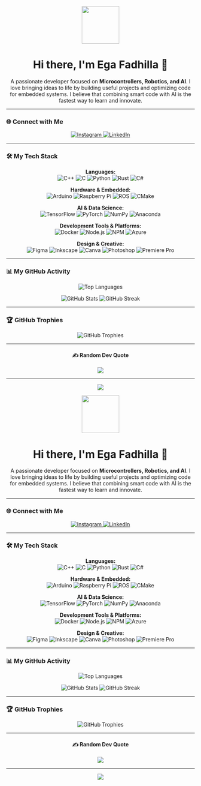 <div align="center">
  <img src="https://media.giphy.com/media/M9gbBd9nbDrOTu1Mqx/giphy.gif" width="100"/>
  <h1>Hi there, I'm Ega Fadhilla 👋</h1>
  <p>A passionate developer focused on <strong>Microcontrollers, Robotics, and AI</strong>. I love bringing ideas to life by building useful projects and optimizing code for embedded systems. I believe that combining smart code with AI is the fastest way to learn and innovate.</p>
</div>

---

### 🌐 Connect with Me

<p align="center">
  <a href="https://instagram.com/egfadh88" target="_blank">
    <img src="https://img.shields.io/badge/Instagram-%23E4405F.svg?style=for-the-badge&logo=Instagram&logoColor=white" alt="Instagram"/>
  </a>
  <a href="https://linkedin.com/in/egfadh" target="_blank">
    <img src="https://img.shields.io/badge/LinkedIn-%230077B5.svg?style=for-the-badge&logo=linkedin&logoColor=white" alt="LinkedIn"/>
  </a>
</p>

---

### 🛠️ My Tech Stack

<p align="center">
  <strong>Languages:</strong><br/>
  <img src="https://img.shields.io/badge/c++-%2300599C.svg?style=flat&logo=c%2B%2B&logoColor=white" alt="C++"/>
  <img src="https://img.shields.io/badge/c-%2300599C.svg?style=flat&logo=c&logoColor=white" alt="C"/>
  <img src="https://img.shields.io/badge/python-3670A0?style=flat&logo=python&logoColor=ffdd54" alt="Python"/>
  <img src="https://img.shields.io/badge/rust-%23000000.svg?style=flat&logo=rust&logoColor=white" alt="Rust"/>
  <img src="https://img.shields.io/badge/c%23-%23239120.svg?style=flat&logo=c-sharp&logoColor=white" alt="C#"/>
</p>
<p align="center">
  <strong>Hardware & Embedded:</strong><br/>
  <img src="https://img.shields.io/badge/-Arduino-00979D?style=flat&logo=Arduino&logoColor=white" alt="Arduino"/>
  <img src="https://img.shields.io/badge/-RaspberryPi-C51A4A?style=flat&logo=Raspberry-Pi" alt="Raspberry Pi"/>
  <img src="https://img.shields.io/badge/ros-%230A0FF9.svg?style=flat&logo=ros&logoColor=white" alt="ROS"/>
  <img src="https://img.shields.io/badge/CMake-%23008FBA.svg?style=flat&logo=cmake&logoColor=white" alt="CMake"/>
</p>
<p align="center">
  <strong>AI & Data Science:</strong><br/>
  <img src="https://img.shields.io/badge/TensorFlow-%23FF6F00.svg?style=flat&logo=TensorFlow&logoColor=white" alt="TensorFlow"/>
  <img src="https://img.shields.io/badge/PyTorch-%23EE4C2C.svg?style=flat&logo=PyTorch&logoColor=white" alt="PyTorch"/>
  <img src="https://img.shields.io/badge/numpy-%23013243.svg?style=flat&logo=numpy&logoColor=white" alt="NumPy"/>
  <img src="https://img.shields.io/badge/Anaconda-%2344A833.svg?style=flat&logo=anaconda&logoColor=white" alt="Anaconda"/>
</p>
<p align="center">
  <strong>Development Tools & Platforms:</strong><br/>
  <img src="https://img.shields.io/badge/docker-%230db7ed.svg?style=flat&logo=docker&logoColor=white" alt="Docker"/>
  <img src="https://img.shields.io/badge/node.js-6DA55F?style=flat&logo=node.js&logoColor=white" alt="Node.js"/>
  <img src="https://img.shields.io/badge/NPM-%23CB3837.svg?style=flat&logo=npm&logoColor=white" alt="NPM"/>
  <img src="https://img.shields.io/badge/azure-%230072C6.svg?style=flat&logo=microsoftazure&logoColor=white" alt="Azure"/>
</p>
<p align="center">
  <strong>Design & Creative:</strong><br/>
  <img src="https://img.shields.io/badge/figma-%23F24E1E.svg?style=flat&logo=figma&logoColor=white" alt="Figma"/>
  <img src="https://img.shields.io/badge/Inkscape-e0e0e0?style=flat&logo=inkscape&logoColor=080A13" alt="Inkscape"/>
  <img src="https://img.shields.io/badge/Canva-%2300C4CC.svg?style=flat&logo=Canva&logoColor=white" alt="Canva"/>
  <img src="https://img.shields.io/badge/adobephotoshop-%2331A8FF.svg?style=flat&logo=adobephotoshop&logoColor=white" alt="Photoshop"/>
  <img src="https://img.shields.io/badge/Adobe%20Premiere%20Pro-9999FF.svg?style=flat&logo=Adobe%20Premiere%20Pro&logoColor=white" alt="Premiere Pro"/>
</p>

---

### 📊 My GitHub Activity

<p align="center">
  <img src="https://github-readme-stats.vercel.app/api/top-langs/?username=egafadhilla&theme=radical&hide_border=true&include_all_commits=true&count_private=false&layout=compact" alt="Top Languages" />
</p>
<p align="center">
  <img src="https://github-readme-stats.vercel.app/api?username=egafadhilla&theme=radical&hide_border=true&include_all_commits=true&count_private=false" alt="GitHub Stats" />
  <img src="https://github-readme-streak-stats.herokuapp.com/?user=egafadhilla&theme=radical&hide_border=true" alt="GitHub Streak" />
</p>

---

### 🏆 GitHub Trophies

<p align="center">
  <img src="https://github-trophies.vercel.app/?username=egafadhilla&theme=radical&no-frame=true&no-bg=true&margin-w=4" alt="GitHub Trophies" />
</p>

---

<div align="center">
  
#### ✍️ Random Dev Quote
  
  ![](https://quotes-github-readme.vercel.app/api?type=vertical&theme=radical)
  
  ---
  
  [![](https://visitcount.itsvg.in/api?id=egafadhilla&icon=0&color=0)](https://visitcount.itsvg.in)

</div><div align="center">
  <img src="https://media.giphy.com/media/M9gbBd9nbDrOTu1Mqx/giphy.gif" width="100"/>
  <h1>Hi there, I'm Ega Fadhilla 👋</h1>
  <p>A passionate developer focused on <strong>Microcontrollers, Robotics, and AI</strong>. I love bringing ideas to life by building useful projects and optimizing code for embedded systems. I believe that combining smart code with AI is the fastest way to learn and innovate.</p>
</div>

---

### 🌐 Connect with Me

<p align="center">
  <a href="https://instagram.com/egfadh88" target="_blank">
    <img src="https://img.shields.io/badge/Instagram-%23E4405F.svg?style=for-the-badge&logo=Instagram&logoColor=white" alt="Instagram"/>
  </a>
  <a href="https://linkedin.com/in/egfadh" target="_blank">
    <img src="https://img.shields.io/badge/LinkedIn-%230077B5.svg?style=for-the-badge&logo=linkedin&logoColor=white" alt="LinkedIn"/>
  </a>
</p>

---

### 🛠️ My Tech Stack

<p align="center">
  <strong>Languages:</strong><br/>
  <img src="https://img.shields.io/badge/c++-%2300599C.svg?style=flat&logo=c%2B%2B&logoColor=white" alt="C++"/>
  <img src="https://img.shields.io/badge/c-%2300599C.svg?style=flat&logo=c&logoColor=white" alt="C"/>
  <img src="https://img.shields.io/badge/python-3670A0?style=flat&logo=python&logoColor=ffdd54" alt="Python"/>
  <img src="https://img.shields.io/badge/rust-%23000000.svg?style=flat&logo=rust&logoColor=white" alt="Rust"/>
  <img src="https://img.shields.io/badge/c%23-%23239120.svg?style=flat&logo=c-sharp&logoColor=white" alt="C#"/>
</p>
<p align="center">
  <strong>Hardware & Embedded:</strong><br/>
  <img src="https://img.shields.io/badge/-Arduino-00979D?style=flat&logo=Arduino&logoColor=white" alt="Arduino"/>
  <img src="https://img.shields.io/badge/-RaspberryPi-C51A4A?style=flat&logo=Raspberry-Pi" alt="Raspberry Pi"/>
  <img src="https://img.shields.io/badge/ros-%230A0FF9.svg?style=flat&logo=ros&logoColor=white" alt="ROS"/>
  <img src="https://img.shields.io/badge/CMake-%23008FBA.svg?style=flat&logo=cmake&logoColor=white" alt="CMake"/>
</p>
<p align="center">
  <strong>AI & Data Science:</strong><br/>
  <img src="https://img.shields.io/badge/TensorFlow-%23FF6F00.svg?style=flat&logo=TensorFlow&logoColor=white" alt="TensorFlow"/>
  <img src="https://img.shields.io/badge/PyTorch-%23EE4C2C.svg?style=flat&logo=PyTorch&logoColor=white" alt="PyTorch"/>
  <img src="https://img.shields.io/badge/numpy-%23013243.svg?style=flat&logo=numpy&logoColor=white" alt="NumPy"/>
  <img src="https://img.shields.io/badge/Anaconda-%2344A833.svg?style=flat&logo=anaconda&logoColor=white" alt="Anaconda"/>
</p>
<p align="center">
  <strong>Development Tools & Platforms:</strong><br/>
  <img src="https://img.shields.io/badge/docker-%230db7ed.svg?style=flat&logo=docker&logoColor=white" alt="Docker"/>
  <img src="https://img.shields.io/badge/node.js-6DA55F?style=flat&logo=node.js&logoColor=white" alt="Node.js"/>
  <img src="https://img.shields.io/badge/NPM-%23CB3837.svg?style=flat&logo=npm&logoColor=white" alt="NPM"/>
  <img src="https://img.shields.io/badge/azure-%230072C6.svg?style=flat&logo=microsoftazure&logoColor=white" alt="Azure"/>
</p>
<p align="center">
  <strong>Design & Creative:</strong><br/>
  <img src="https://img.shields.io/badge/figma-%23F24E1E.svg?style=flat&logo=figma&logoColor=white" alt="Figma"/>
  <img src="https://img.shields.io/badge/Inkscape-e0e0e0?style=flat&logo=inkscape&logoColor=080A13" alt="Inkscape"/>
  <img src="https://img.shields.io/badge/Canva-%2300C4CC.svg?style=flat&logo=Canva&logoColor=white" alt="Canva"/>
  <img src="https://img.shields.io/badge/adobephotoshop-%2331A8FF.svg?style=flat&logo=adobephotoshop&logoColor=white" alt="Photoshop"/>
  <img src="https://img.shields.io/badge/Adobe%20Premiere%20Pro-9999FF.svg?style=flat&logo=Adobe%20Premiere%20Pro&logoColor=white" alt="Premiere Pro"/>
</p>

---

### 📊 My GitHub Activity

<p align="center">
  <img src="https://github-readme-stats.vercel.app/api/top-langs/?username=egafadhilla&theme=radical&hide_border=true&include_all_commits=true&count_private=false&layout=compact" alt="Top Languages" />
</p>
<p align="center">
  <img src="https://github-readme-stats.vercel.app/api?username=egafadhilla&theme=radical&hide_border=true&include_all_commits=true&count_private=false" alt="GitHub Stats" />
  <img src="https://github-readme-streak-stats.herokuapp.com/?user=egafadhilla&theme=radical&hide_border=true" alt="GitHub Streak" />
</p>

---

### 🏆 GitHub Trophies

<p align="center">
  <img src="https://github-trophies.vercel.app/?username=egafadhilla&theme=radical&no-frame=true&no-bg=true&margin-w=4" alt="GitHub Trophies" />
</p>

---

<div align="center">
  
#### ✍️ Random Dev Quote
  
  ![](https://quotes-github-readme.vercel.app/api?type=vertical&theme=radical)
  
  ---
  
  [![](https://visitcount.itsvg.in/api?id=egafadhilla&icon=0&color=0)](https://visitcount.itsvg.in)

</div>
